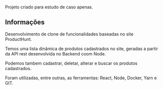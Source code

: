 Projeto criado para estudo de caso apenas.

## Informações

Desenvolvimento de clone de funcionalidades baseadas no site ProductHunt.

Temos uma lista dinâmica de produtos cadastrados no site, geradas a partir da API rest desenvolvida no Backend coom Node.

Podemos tambem cadastrar, deletar, alterar e buscar os produtos cadastrados.

Foram utilizadas, entre outras, as ferramentas: React, Node, Docker, Yarn e GIT. 